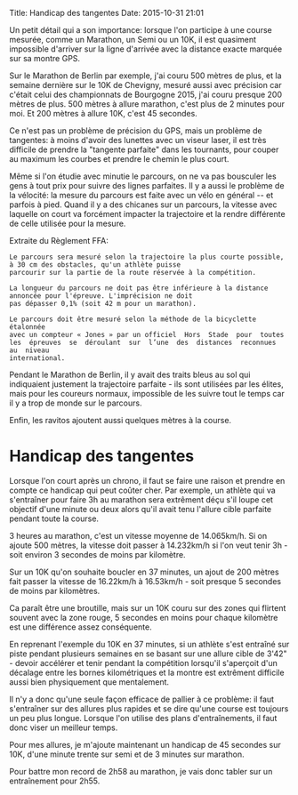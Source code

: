 Title: Handicap des tangentes
Date: 2015-10-31 21:01


Un petit détail qui a son importance: lorsque l'on participe à une course
mesurée, comme un Marathon, un Semi ou un 10K, il est quasiment impossible
d'arriver sur la ligne d'arrivée avec la distance exacte marquée 
sur sa montre GPS.

Sur le Marathon de Berlin par exemple, j'ai couru 500 mètres de plus, et 
la semaine dernière sur le 10K de Chevigny, mesuré aussi avec précision 
car c'était celui des championnats de Bourgogne 2015, j'ai couru presque 
200 mètres de plus. 500 mètres à allure marathon, c'est plus de 2 minutes
pour moi. Et 200 mètres à allure 10K, c'est 45 secondes.

Ce n'est pas un problème de précision du GPS, mais un problème de 
tangentes: à moins d'avoir des lunettes avec un viseur laser, il est 
très difficile de prendre la "tangente parfaite" dans les tournants, 
pour couper au maximum les courbes et prendre le chemin le plus court.

Même si l'on étudie avec minutie le parcours, on ne va pas bousculer 
les gens à tout prix pour suivre des lignes parfaites. Il y a aussi le
problème de la vélocité: la mesure du parcours est faite avec un vélo
en général -- et parfois à pied. Quand il y a des chicanes sur un parcours,
la vitesse avec laquelle on court va forcément impacter la trajectoire
et la rendre différente de celle utilisée pour la mesure.

Extraite du Règlement FFA:

    Le parcours sera mesuré selon la trajectoire la plus courte possible, 
    à 30 cm des obstacles, qu'un athlète puisse 
    parcourir sur la partie de la route réservée à la compétition. 

    La longueur du parcours ne doit pas être inférieure à la distance 
    annoncée pour l'épreuve. L'imprécision ne doit 
    pas dépasser 0,1% (soit 42 m pour un marathon). 

    Le parcours doit être mesuré selon la méthode de la bicyclette étalonnée 
    avec un compteur « Jones » par un officiel  Hors  Stade  pour  toutes  
    les  épreuves  se  déroulant  sur  l’une  des  distances  reconnues  au  niveau 
    international. 

Pendant le Marathon de Berlin, il y avait des traits bleus au sol qui
indiquaient justement la trajectoire parfaite - ils sont utilisées 
par les élites, mais pour les coureurs normaux, impossible de les suivre
tout le temps car il y a trop de monde sur le parcours. 

Enfin, les ravitos ajoutent aussi quelques mètres à la course.


Handicap des tangentes
======================

Lorsque l'on court après un chrono, il faut se faire une raison et prendre
en compte ce handicap qui peut coûter cher. Par exemple, un athlète qui
va s'entraîner pour faire 3h au marathon sera extrêment déçu s'il loupe
cet objectif d'une minute ou deux alors qu'il avait tenu l'allure cible 
parfaite pendant toute la course.

3 heures au marathon, c'est un vitesse moyenne de 14.065km/h. Si on ajoute
500 mètres, la vitesse doit passer à 14.232km/h si l'on veut tenir 3h -
soit environ 3 secondes de moins par kilomètre.

Sur un 10K qu'on souhaite boucler en 37 minutes, un ajout de 200 mètres
fait passer la vitesse de 16.22km/h à 16.53km/h - soit presque 5 secondes
de moins par kilomètres.

Ca paraît être une broutille, mais sur un 10K couru sur des zones qui
flirtent souvent avec la zone rouge, 5 secondes en moins pour chaque
kilomètre est une différence assez conséquente.

En reprenant l'exemple du 10K en 37 minutes, si un athlète s'est 
entraîné sur piste pendant plusieurs semaines en se basant sur une 
allure cible de 3'42" - devoir accélérer et tenir pendant la compétition
lorsqu'il s'aperçoit d'un décalage entre les bornes kilométriques
et la montre est extrêment difficile aussi bien physiquement
que mentalement.

Il n'y a donc qu'une seule façon efficace de pallier à ce problème:
il faut s'entraîner sur des allures plus rapides et se dire qu'une 
course est toujours un peu plus longue. Lorsque l'on utilise des plans
d'entraînements, il faut donc viser un meilleur temps.

Pour mes allures, je m'ajoute maintenant un handicap de 45 secondes 
sur 10K, d'une minute trente sur semi et de 3 minutes sur marathon.

Pour battre mon record de 2h58 au marathon, je vais donc tabler
sur un entraînement pour 2h55.

